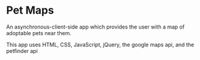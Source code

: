 # Pet Maps
An asynchronous-client-side app which provides the user with a map of adoptable pets near them. 

This app uses HTML, CSS, JavaScript, jQuery, the google maps api, and the petfinder api
